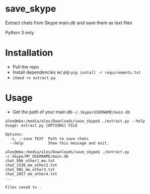 # save_skype
Extract chats from Skype main.db and save them as text files

Python 3 only

# Installation
- Pull the repo
- Install dependencies w/ pip
`pip install -r requirements.txt`
- `chmod +x extract.py`


# Usage
- Get the path of your main.db
`~/.Skype/USERNAME/main.db`

```
alex@mba:/media/alex/Downloads/save_skype$ ./extract.py --help
Usage: extract.py [OPTIONS] FILE

Options:
  -s, --save TEXT  Path to save chats
  --help           Show this message and exit.

alex@mba:/media/alex/Downloads/save_skype$ ./extract.py ~/.Skype/MY_USERNAME/main.db
chat_896_other1_me.txt
chat_1536_me_other2.txt
chat_901_me_other3.txt
chat_2057_me_other4.txt
...

Files saved to .
```